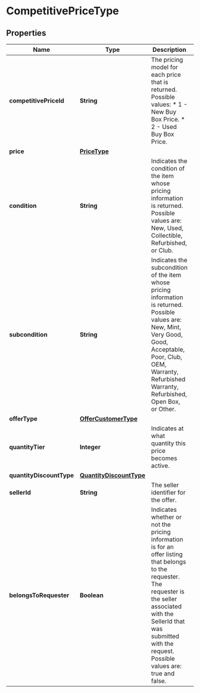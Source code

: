 # CompetitivePriceType

## Properties
Name | Type | Description | Notes
------------ | ------------- | ------------- | -------------
**competitivePriceId** | **String** | The pricing model for each price that is returned.  Possible values:  * 1 - New Buy Box Price. * 2 - Used Buy Box Price. | 
**price** | [**PriceType**](PriceType.md) |  | 
**condition** | **String** | Indicates the condition of the item whose pricing information is returned. Possible values are: New, Used, Collectible, Refurbished, or Club. |  [optional]
**subcondition** | **String** | Indicates the subcondition of the item whose pricing information is returned. Possible values are: New, Mint, Very Good, Good, Acceptable, Poor, Club, OEM, Warranty, Refurbished Warranty, Refurbished, Open Box, or Other. |  [optional]
**offerType** | [**OfferCustomerType**](OfferCustomerType.md) |  |  [optional]
**quantityTier** | **Integer** | Indicates at what quantity this price becomes active. |  [optional]
**quantityDiscountType** | [**QuantityDiscountType**](QuantityDiscountType.md) |  |  [optional]
**sellerId** | **String** | The seller identifier for the offer. |  [optional]
**belongsToRequester** | **Boolean** |  Indicates whether or not the pricing information is for an offer listing that belongs to the requester. The requester is the seller associated with the SellerId that was submitted with the request. Possible values are: true and false. |  [optional]
